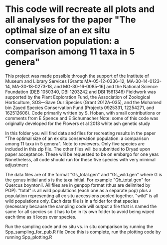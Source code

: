 # This code will recreate all plots and all analyses for the paper "The optimal size of an ex situ conservation population: a comparison among 11 taxa in 5 genera"
This project was made possible through the support of 
the Institute of Museum and Library Services [Grants MA-05-12-0336-12, MA-30-14-0123-14, MA-30-18-0273-18, and MG-30-16-0085-16] 
and the National Science Foundation (DEB 1050340, DBI 1203242 and DBI 1561346)
Fieldwork was supported by 
the Plant Exploration Fund, the Association of Zoological Horticulture, SOS—Save Our Species (Grant 2012A-035), 
and the Mohamed bin Zayed Species Conservation Fund (Projects 0925331, 12254271, and 162512606). 
Code primarily written by S. Hoban, with small contributions or comments from E Spence and E Schumacher
Note: some of this code was originally developed for the Flowers et al 2018 white ash genetic study

In this folder you will find data and files for recreating results in the paper "The optimal size of an ex situ conservation population: a comparison among 11 taxa in 5 genera".  Note to reviewers.  Only five species are included in this zip file.  The other files will be submitted to Dryad upon paper acceptance.  These will be requested to be on embargo for one year.  Nonetheless, all code should run for these five species with very minimal adjustment

The data files are of the format "Gs_total.gen" and "Gs_wild.gen" where G is the genus initial and s is the taxa initial.  For example "Qb_total.gen" for Quercus boyntonii.  All files are in genpop format (thus are delimited by POP).  "total" is all wild populations (each one as a separate pop) plus a population representing all ex situ accessions pooled together.  "wild" is all wild populations only.  Each data file is in a folder for that species (necessary because the sampling code will output a file that is named the same for all species so it has to be in its own folder to avoid being wiped each time as it loops over species.

Run the sampling code and ex situ vs. in situ comparison by running the Spp_sampling_for_pub.R file
Once this is complete, run the plotting code by running Spp_plotting.R
